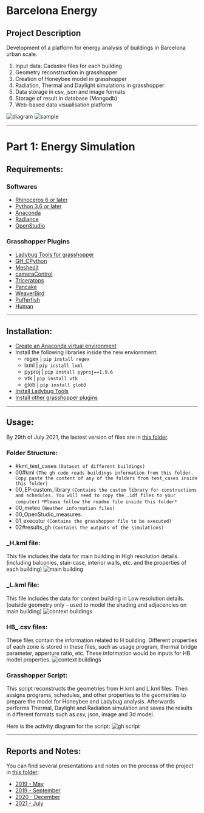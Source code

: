 # Barcelona Energy

## Project Description

Development of a platform for energy analysis of buildings in Barcelona urban scale. 

1. Input data: Cadastre files for each building
2. Geometry reconstruction in grasshopper
3. Creation of Honeybee model in grasshopper
4. Radiation, Thermal and Daylight simulations in grasshopper
5. Data storage in csv, json and image formats
6. Storage of result in database (Mongodb)
7. Web-based data visualisation platform

![diagram](media/bcn-energy-diagram.jpg)
![sample](media/sample.jpg)

***

# Part 1: Energy Simulation

## Requirements:

### Softwares
- [Rhinoceros 6 or later](https://www.rhino3d.com/)
- [Python 3.6 or later](https://www.python.org/downloads/)
- [Anaconda](https://www.anaconda.com/)
- [Radiance](https://github.com/LBNL-ETA/Radiance/releases)
- [OpenStudio](https://github.com/NREL/OpenStudio/releases)

###  Grasshopper Plugins
- [Ladybug Tools for grasshopper](https://www.food4rhino.com/en/app/ladybug-tools)
- [GH_CPython](https://www.food4rhino.com/en/app/ghcpython)
- [Meshedit](https://www.food4rhino.com/en/app/meshedit)
- [cameraControl](https://www.food4rhino.com/en/app/horster-camera-control-grasshopper)
- [Triceratops](https://www.food4rhino.com/en/app/triceratops)
- [Pancake](https://www.food4rhino.com/en/app/pancake)
- [WeaverBird](https://www.giuliopiacentino.com/weaverbird/)
- [Pufferfish](https://www.food4rhino.com/en/app/pufferfish)
- [Human](https://www.food4rhino.com/en/app/human)

***
## Installation:

- [Create an Anaconda virtual environment](https://docs.anaconda.com/anaconda/install/windows/)
- Install the following libraries inside the new enviornment:
    - regex  |  `pip install regex`
    - lxml  |  `pip install lxml`
    - pyproj |  `pip install pyproj==1.9.6`
    - vtk |  `pip install vtk`
    - glob | `pip install glob3`
- [Install Ladybug Tools](https://github.com/ladybug-tools/lbt-grasshopper/wiki/1.1-Windows-Installation-Steps)
- [Install other grasshopper plugins](https://parametricbydesign.com/grasshopper/tutorials/installing-grasshopper-and-plugins/)

***

## Usage:
By 29th of July 2021, the lastest version of files are in [this folder](https://drive.google.com/drive/folders/1J9j0oIT3NCSELpl7fSbbDkBUbCPpMzjk).


### Folder Structure:
- #kml_test_cases `(Dataset of different buildings)`
- 00#kml `(The gh code reads buildings information from this folder. Copy paste the content of any of the folders from test_cases inside this folder)`
- 00_EP-custom_library `(Contains the custom library for constructions and schedules. You will need to copy the .idf files to your computer)` `*Please follow the readme file inside this folder*`
- 00_meteo `(Weather information files)`
- 00_OpenStudio_measures 
- 01_executor `(Contains the grasshopper file to be executed)`
- 02#results_gh `(Contains the outputs of the simulations)`


### _H.kml file:
This file includes the data for main building in High resolution details. (including balconies, stair-case, interior walls, etc. and the properties of each building)
![main building](media/H_kml.jpg)


### _L.kml file:
This file includes the data for context building in Low resolution details. (outside geometry only - used to model the shading and adjacencies on main building)
![context buildings](media/L_kml.jpg)


### HB_.csv files:
These files contain the information related to H building. Different properties of each zone is stored in these files, such as usage program, thermal bridge parameter, apperture ratio, etc. These information would be inputs for HB model properties.
![context buildings](media/descriptions.jpg)

### Grasshopper Script:
This script reconstructs the geometries from H.kml and L.kml files. Then assigns programs, schedules, and other properties to the geometries to prepare the model for Honeybee and Ladybug analysis. Afterwards performs Thermal, Daylight and Radiation simulation and saves the results in different formats such as csv, json, image and 3d model.

Here is the activity diagram for the script:
![gh script](media/process_diagram.jpg)

***
## Reports and Notes:
You can find several presentations and notes on the process of the project in [this folder](https://drive.google.com/drive/folders/1W_WZUALN1KJawh8qrDOtGyWo35YGxFAQ):

- [2019 - May](https://drive.google.com/drive/folders/1i0nLwZ-XyMpy6VqS20rnYe2mUsai2n0L)
- [2019 - September](https://docs.google.com/document/d/1s0BkkXkYmjbdwFZp1dWC3KrE6cqCCbDNYwr4G7HgTcc/edit)
- [2020 - December](https://drive.google.com/drive/folders/1Yp6bYrcVhcqWTBaISY9ZcAKEtjkI1DsB)
- [2021 - July](https://drive.google.com/drive/folders/1nz9DJVmHWT8ME8vw4MWdMovLlZWR1ojt)


